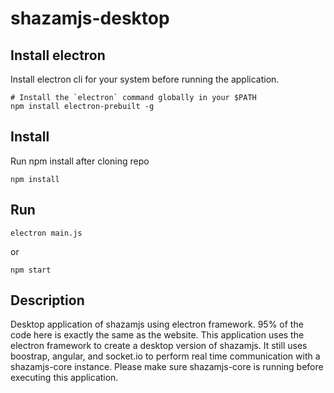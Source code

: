 # shazamjs-desktop

## Install electron
Install electron cli for your system before running the application.

```
# Install the `electron` command globally in your $PATH
npm install electron-prebuilt -g
```

## Install
Run npm install after cloning repo
```
npm install
```

## Run
```
electron main.js
```
or

```
npm start
```

## Description
Desktop application of shazamjs using electron framework. 95% of the code here is exactly the same as the website. This application uses the electron framework to create a desktop version of shazamjs. It still uses boostrap, angular, and socket.io to perform real time communication with a shazamjs-core instance. Please make sure shazamjs-core is running before executing this application.
